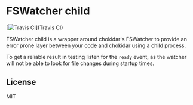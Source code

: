 # FSWatcher child

[![Travis CI](https://travis-ci.org/DeMoorJasper/fswatcher-child.svg?branch=master)](Travis CI)

FSWatcher child is a wrapper around chokidar's FSWatcher to provide an error prone layer between your code and chokidar using a child process.

To get a reliable result in testing listen for the `ready` event, as the watcher will not be able to look for file changes during startup times.

## License

MIT
